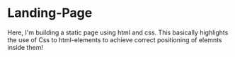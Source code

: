 # Landing-Page
Here, I'm building a static page using html and css. This basically highlights the use of Css to html-elements to achieve correct positioning of elemnts inside them!